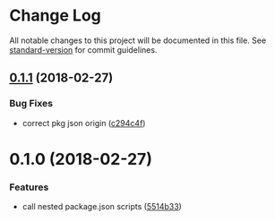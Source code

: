# Change Log

All notable changes to this project will be documented in this file. See [standard-version](https://github.com/conventional-changelog/standard-version) for commit guidelines.

<a name="0.1.1"></a>
## [0.1.1](https://github.com/sinnerschrader/gregarious/compare/v0.1.0...v0.1.1) (2018-02-27)


### Bug Fixes

* correct pkg json origin ([c294c4f](https://github.com/sinnerschrader/gregarious/commit/c294c4f))



<a name="0.1.0"></a>
# 0.1.0 (2018-02-27)


### Features

* call nested package.json scripts ([5514b33](https://github.com/sinnerschrader/gregarious/commit/5514b33))
